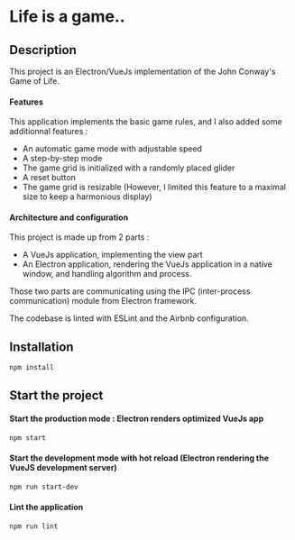 # Life is a game..

## Description

This project is an Electron/VueJs implementation of the John Conway's Game of Life.

#### Features

This application implements the basic game rules, and I also added some additionnal features :

- An automatic game mode with adjustable speed
- A step-by-step mode
- The game grid is initialized with a randomly placed glider
- A reset button
- The game grid is resizable (However, I limited this feature to a maximal size to keep a harmonious display)

#### Architecture and configuration

This project is made up from 2 parts :

- A VueJs application, implementing the view part
- An Electron application, rendering the VueJs application in a native window, and handling algorithm and process.


Those two parts are communicating using the IPC (inter-process communication) module from Electron framework.


The codebase is linted with ESLint and the Airbnb configuration.

## Installation

```bash
npm install
```

## Start the project

#### Start the production mode : Electron renders optimized VueJs app

```bash
npm start
```

#### Start the development mode with hot reload (Electron rendering the VueJS development server)

```bash
npm run start-dev
```

#### Lint the application

```bash
npm run lint
```
